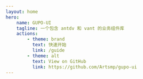 ```yaml
---
layout: home
hero:
    name: GUPO-UI
    tagline: 一个包含 antdv 和 vant 的业务组件库
    actions:
        - theme: brand
          text: 快速开始
          link: /guide
        - theme: alt
          text: View on GitHub
          link: https://github.com/Artsmp/gupo-ui
---
```

